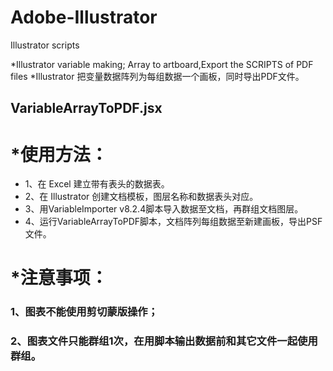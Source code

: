 # Adobe-Illustrator
Illustrator scripts

*Illustrator variable making; Array to artboard,Export the SCRIPTS of PDF files
*Illustrator 把变量数据阵列为每组数据一个画板，同时导出PDF文件。

## VariableArrayToPDF.jsx

# *使用方法：

* 1、在 Excel 建立带有表头的数据表。
* 2、在 Illustrator 创建文档模板，图层名称和数据表头对应。
* 3、用VariableImporter v8.2.4脚本导入数据至文档，再群组文档图层。
* 4、运行VariableArrayToPDF脚本，文档阵列每组数据至新建画板，导出PSF文件。



#  *注意事项：
### 1、图表不能使用剪切蒙版操作；
### 2、图表文件只能群组1次，在用脚本输出数据前和其它文件一起使用群组。
